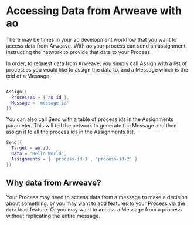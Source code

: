 # Accessing Data from Arweave with ao

There may be times in your ao development workflow that you want to access data from Arweave. With ao your process can send an assignment instructing the network to provide that data to your Process.

In order, to request data from Arweave, you simply call Assign with a list of processes you would like to assign the data to, and a Message which is the txid of a Message.

```lua

Assign({
  Processes = { ao.id },
  Message = 'message-id'
})

```

You can also call Send with a table of process ids in the Assignments parameter. This will tell the network to generate the Message and then assign it to all the process ids in the Assignments list.

```lua
Send({
  Target = ao.id,
  Data = 'Hello World',
  Assignments = { 'process-id-1', 'process-id-2' }
})
```

## Why data from Arweave?

Your Process may need to access data from a message to make a decision about something, or you may want to add features to your Process via the `data` load feature. Or you may want to access a Message from a process without replicating the entire message.
